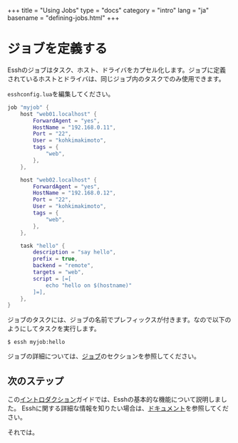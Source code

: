 +++
title = "Using Jobs"
type = "docs"
category = "intro"
lang = "ja"
basename = "defining-jobs.html"
+++

# ジョブを定義する

Esshのジョブはタスク、ホスト、ドライバをカプセル化します。ジョブに定義されているホストとドライバは、同じジョブ内のタスクでのみ使用できます。

`esshconfig.lua`を編集してください。

~~~lua
job "myjob" {
    host "web01.localhost" {
        ForwardAgent = "yes",
        HostName = "192.168.0.11",
        Port = "22",
        User = "kohkimakimoto",
        tags = {
            "web",
        },
    },

    host "web02.localhost" {
        ForwardAgent = "yes",
        HostName = "192.168.0.12",
        Port = "22",
        User = "kohkimakimoto",
        tags = {
            "web",
        },
    },

    task "hello" {
        description = "say hello",
        prefix = true,
        backend = "remote",
        targets = "web",
        script = [=[
            echo "hello on $(hostname)"
        ]=],
    },
}
~~~

ジョブのタスクには、ジョブの名前でプレフィックスが付きます。なので以下のようにしてタスクを実行します。

~~~
$ essh myjob:hello
~~~

ジョブの詳細については、[ジョブ](/docs/ja/jobs.html)のセクションを参照してください。

## 次のステップ

この[イントロダクション](/intro/ja/index.html)ガイドでは、Esshの基本的な機能について説明しました。 Esshに関する詳細な情報を知りたい場合は、[ドキュメント](/docs/ja/index.html)を参照してください。

それでは。
